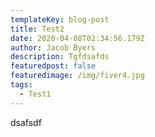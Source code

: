 ```yaml
---
templateKey: blog-post
title: Test2
date: 2020-04-08T02:34:56.179Z
author: Jacob Byers
description: Tgfdsafds
featuredpost: false
featuredimage: /img/fiver4.jpg
tags:
  - Test1
---
```

dsafsdf